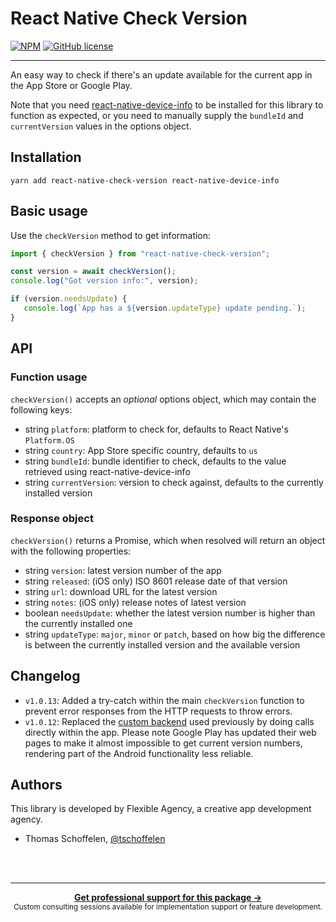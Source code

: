# React Native Check Version

[![NPM](https://img.shields.io/npm/v/react-native-check-version.svg?style=flat)](https://npmjs.com/package/react-native-check-version)
[![GitHub license](https://img.shields.io/github/license/includable/react-native-check-version.svg)](https://github.com/includable/react-native-check-version/blob/master/LICENSE)

---

An easy way to check if there's an update available for the current app in the App Store or Google Play.

Note that you need [react-native-device-info](https://github.com/rebeccahughes/react-native-device-info) to be
installed for this library to function as expected, or you need to manually supply the `bundleId` and
`currentVersion` values in the options object.

## Installation

```
yarn add react-native-check-version react-native-device-info
```

## Basic usage

Use the `checkVersion` method to get information:

```js
import { checkVersion } from "react-native-check-version";

const version = await checkVersion();
console.log("Got version info:", version);

if (version.needsUpdate) {
   console.log(`App has a ${version.updateType} update pending.`);
}
```

## API

### Function usage

`checkVersion()` accepts an _optional_ options object, which may contain the following keys:

- string `platform`: platform to check for, defaults to React Native's `Platform.OS`
- string `country`: App Store specific country, defaults to `us`
- string `bundleId`: bundle identifier to check, defaults to the value retrieved using react-native-device-info
- string `currentVersion`: version to check against, defaults to the currently installed version

### Response object

`checkVersion()` returns a Promise, which when resolved will return an object with the following properties:

- string `version`: latest version number of the app
- string `released`: (iOS only) ISO 8601 release date of that version
- string `url`: download URL for the latest version
- string `notes`: (iOS only) release notes of latest version
- boolean `needsUpdate`: whether the latest version number is higher than the currently installed one
- string `updateType`: `major`, `minor` or `patch`, based on how big the difference is between the currently installed
  version and the available version

## Changelog

- `v1.0.13`: Added a try-catch within the main `checkVersion` function to prevent error responses from the HTTP requests
  to throw errors.
- `v1.0.12`: Replaced the [custom backend](https://github.com/flexible-agency/react-native-check-version/issues/30) used
  previously by doing calls directly within the app. Please note Google Play has updated their web pages to make it
  almost impossible to get current version numbers, rendering part of the Android functionality less reliable.

## Authors

This library is developed by Flexible Agency, a creative app development agency.

- Thomas Schoffelen, [@tschoffelen](https://twitter.com/tschoffelen)

<br /><br />

---

<div align="center">
	<b>
		<a href="https://schof.co/consulting/?utm_source=flexible-agency/react-native-check-version">Get professional support for this package →</a>
	</b>
	<br>
	<sub>
		Custom consulting sessions available for implementation support or feature development.
	</sub>
</div>
